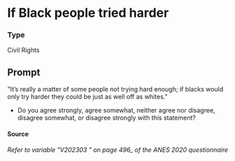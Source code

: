# If Black people tried harder

### Type
Civil Rights

## Prompt
"It’s really a matter of some people not trying hard enough; if
blacks would only try harder they could be just as well off as
whites."
- Do you agree strongly, agree somewhat, neither agree nor
disagree, disagree somewhat, or disagree strongly with this
statement?

#### Source
###### *Refer to variable "V202303 " on page 496_ of the ANES 2020 questionnaire*
